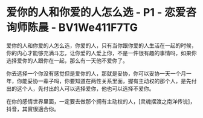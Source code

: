 # 爱你的人和你爱的人怎么选 - P1 - 恋爱咨询师陈晨 - BV1We411F7TG

爱你的人和你爱的人怎么选，你爱的人，只有当你跟你爱的人生活在一起的时候，你的内心才能够充满斗志，让你爱的人爱上你，不是一件很有趣的事情吗，如果你选择爱你的人跟你在一起，那么有一天他不爱你了。

你去选择一个你没有感觉但是爱你的人，那就是妥协，你可以妥协一天一个月一年，你能妥协一辈子吗，你要知道在两性关系里面，握有主动权的那个人，是先付出的这个人，先付出的人可以选择爱你，他也可以选择不爱你。

在你的感情世界里面，一定要去做那个拥有主动权的人，[灵魂摆渡之南洋传说]，抖音，其實很適合你。